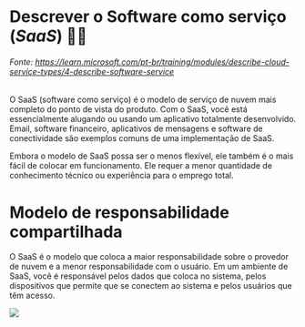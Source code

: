 # Descrever o Software como serviço (*SaaS*) 👨‍💻
###### Fonte: https://learn.microsoft.com/pt-br/training/modules/describe-cloud-service-types/4-describe-software-service

O SaaS (software como serviço) é o modelo de serviço de nuvem mais completo do ponto de vista do produto. Com o SaaS, você está essencialmente alugando ou usando um aplicativo totalmente desenvolvido. Email, software financeiro, aplicativos de mensagens e software de conectividade são exemplos comuns de uma implementação de SaaS.

Embora o modelo de SaaS possa ser o menos flexível, ele também é o mais fácil de colocar em funcionamento. Ele requer a menor quantidade de conhecimento técnico ou experiência para o emprego total.

# Modelo de responsabilidade compartilhada

O SaaS é o modelo que coloca a maior responsabilidade sobre o provedor de nuvem e a menor responsabilidade com o usuário. Em um ambiente de SaaS, você é responsável pelos dados que coloca no sistema, pelos dispositivos que permite que se conectem ao sistema e pelos usuários que têm acesso.

<img src="https://learn.microsoft.com/pt-br/training/wwl-azure/describe-cloud-service-types/media/shared-responsibility-b3829bfe.svg">
